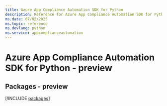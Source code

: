 ```yaml
---
title: Azure App Compliance Automation SDK for Python
description: Reference for Azure App Compliance Automation SDK for Python
ms.date: 07/02/2025
ms.topic: reference
ms.devlang: python
ms.service: appcomplianceautomation
---
```

# Azure App Compliance Automation SDK for Python - preview
## Packages - preview
[!INCLUDE [packages](app-compliance-automation-index.md)]